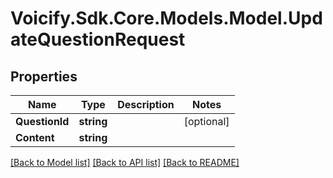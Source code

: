 # Voicify.Sdk.Core.Models.Model.UpdateQuestionRequest
## Properties

Name | Type | Description | Notes
------------ | ------------- | ------------- | -------------
**QuestionId** | **string** |  | [optional] 
**Content** | **string** |  | 

[[Back to Model list]](../README.md#documentation-for-models) [[Back to API list]](../README.md#documentation-for-api-endpoints) [[Back to README]](../README.md)

